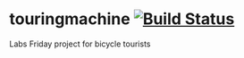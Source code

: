touringmachine [![Build Status](https://secure.travis-ci.org/tinio/touringmachine.png)](http://travis-ci.org/tinio/touringmachine)
==============

Labs Friday project for bicycle tourists

